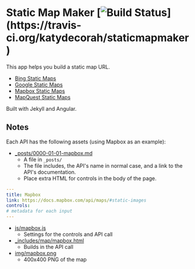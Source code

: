 # Static Map Maker [![Build Status](https://travis-ci.org/katydecorah/staticmapmaker.svg?)](https://travis-ci.org/katydecorah/staticmapmaker)

This app helps you build a static map URL.

- [Bing Static Maps](https://msdn.microsoft.com/en-us/library/ff701724.aspx)
- [Google Static Maps](https://developers.google.com/maps/documentation/staticmaps/)
- [Mapbox Static Maps](https://docs.mapbox.com/help/how-mapbox-works/static-maps/)
- [MapQuest Static Maps](https://www.mapquestapi.com/staticmap/)

Built with Jekyll and Angular.

## Notes

Each API has the following assets (using Mapbox as an example):

- [\_posts/0000-01-01-mapbox.md](https://github.com/katydecorah/staticmapmaker/blob/gh-pages/_posts/0000-01-01-mapbox.md)
  - A file in `_posts/`
  - The file includes, the API's name in normal case, and a link to the API's documentation.
  - Place extra HTML for controls in the body of the page.

```yaml
---
title: Mapbox
link: https://docs.mapbox.com/api/maps/#static-images
controls:
# metadata for each input
---
```

- [js/mapbox.js](https://github.com/katydecorah/staticmapmaker/blob/gh-pages/js/mapbox.js)
  - Settings for the controls and API call
- [\_includes/map/mapbox.html](https://github.com/katydecorah/staticmapmaker/blob/gh-pages/_includes/map/mapbox.html)
  - Builds in the API call
- [img/mapbox.png](https://github.com/katydecorah/staticmapmaker/blob/gh-pages/img/mapbox.png)
  - 400x400 PNG of the map
